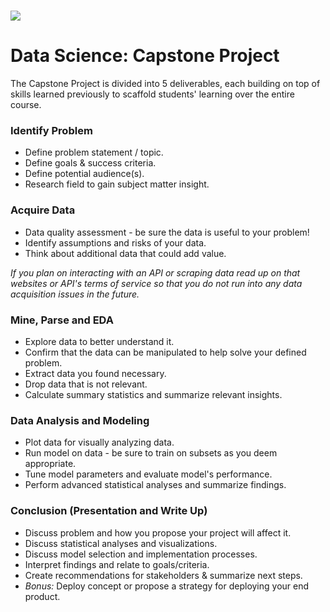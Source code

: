 # ![](https://ga-dash.s3.amazonaws.com/production/assets/logo-9f88ae6c9c3871690e33280fcf557f33.png) 
# Data Science: Capstone Project

The Capstone Project is divided into 5 deliverables, each building on top of skills learned previously to scaffold students' learning over the entire course.

### Identify Problem
- Define problem statement / topic.
- Define goals & success criteria.
- Define potential audience(s).
- Research field to gain subject matter insight.

### Acquire Data
- Data quality assessment - be sure the data is useful to your problem!
- Identify assumptions and risks of your data.
- Think about additional data that could add value.

*If you plan on interacting with an API or scraping data read up on that websites or API's terms of service so that you do not run into any data acquisition issues in the future.* 

### Mine, Parse and EDA
- Explore data to better understand it.
- Confirm that the data can be manipulated to help solve your defined problem.
- Extract data you found necessary.
- Drop data that is not relevant.
- Calculate summary statistics and summarize relevant insights.

### Data Analysis and Modeling
- Plot data for visually analyzing data.
- Run model on data - be sure to train on subsets as you deem appropriate.
- Tune model parameters and evaluate model's performance.
- Perform advanced statistical analyses and summarize findings.

### Conclusion (Presentation and Write Up)
- Discuss problem and how you propose your project will affect it.
- Discuss statistical analyses and visualizations.
- Discuss model selection and implementation processes.
- Interpret findings and relate to goals/criteria.
- Create recommendations for stakeholders & summarize next steps.
- *Bonus:* Deploy concept or propose a strategy for deploying your end product.
